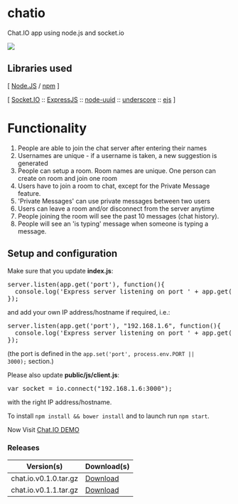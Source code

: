 # chatio
Chat.IO app using node.js and socket.io

![](https://raw.githubusercontent.com/abdalrahman-ahmed/chatio/master/Screenshot.png)

## Libraries used

[ [Node.JS](https://nodejs.org/) / [npm](https://www.npmjs.com/) ]

[ [Socket.IO](http://socket.io/) :: [ExpressJS](http://expressjs.com/) :: [node-uuid](https://www.npmjs.com/package/uuid/) :: [underscore](http://underscorejs.org/) :: [ejs](https://www.npmjs.com/package/ejs/) ]

# Functionality
<ol>
  <li>People are able to join the chat server after entering their names</li>
  <li>Usernames are unique - if a username is taken, a new suggestion is generated</li>
  <li>People can setup a room. Room names are unique. One person can create on room and join one room</li>
  <li>Users have to join a room to chat, except for the Private Message feature.</li>
  <li>'Private Messages' can use private messages between two users</li>
  <li>Users can leave a room and/or disconnect from the server anytime</li>
  <li>People joining the room will see the past 10 messages (chat history).</li>
  <li>People will see an 'is typing' message when someone is typing a message.</li>
</ol>

## Setup and configuration

Make sure that you update <strong>index.js</strong>:
<pre>server.listen(app.get('port'), function(){
  console.log('Express server listening on port ' + app.get('port'));
});</pre>
and add your own IP address/hostname if required, i.e.:
<pre>server.listen(app.get('port'), "192.168.1.6", function(){
  console.log('Express server listening on port ' + app.get('port'));
});</pre>

(the port is defined in the <code>app.set('port', process.env.PORT || 3000);</code> section.)

Please also update <strong>public/js/client.js</strong>:
<pre>var socket = io.connect("192.168.1.6:3000");</pre>
with the right IP address/hostname.

To install <code>npm install && bower install</code> and to launch run <code>npm start</code>.

Now Visit [Chat.IO DEMO](https://chatio-alcrazy-2.c9.io/)

### Releases

| Version(s)            | Download(s)                  |
| --------------------- | ---------------------------- |
| chat.io.v0.1.0.tar.gz | [Download](http://goo.gl/Ih6kUr)         |
| chat.io.v0.1.1.tar.gz | [Download](http://goo.gl/QJKYqM)         |